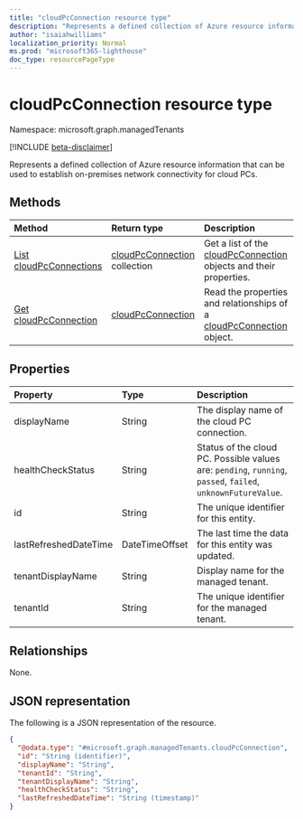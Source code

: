 ```yaml
---
title: "cloudPcConnection resource type"
description: "Represents a defined collection of Azure resource information that can be used to establish on-premises network connectivity for cloud PCs."
author: "isaiahwilliams"
localization_priority: Normal
ms.prod: "microsoft365-lighthouse"
doc_type: resourcePageType
---
```


# cloudPcConnection resource type

Namespace: microsoft.graph.managedTenants

[!INCLUDE [beta-disclaimer](../../includes/beta-disclaimer.md)]

Represents a defined collection of Azure resource information that can be used to establish on-premises network connectivity for cloud PCs.

## Methods
|Method|Return type|Description|
|:---|:---|:---|
|[List cloudPcConnections](../api/managedTenants-cloudpcconnection-list.md)|[cloudPcConnection](../resources/managedTenants-cloudpcconnection.md) collection|Get a list of the [cloudPcConnection](../resources/cloudpcconnection.md) objects and their properties.|
|[Get cloudPcConnection](../api/managedTenants-cloudpcconnection-get.md)|[cloudPcConnection](../resources/managedTenants-cloudpcconnection.md)|Read the properties and relationships of a [cloudPcConnection](../resources/managedTenants-cloudpcconnection.md) object.|

## Properties
|Property|Type|Description|
|:---|:---|:---|
|displayName|String|The display name of the cloud PC connection.|
|healthCheckStatus|String|Status of the cloud PC. Possible values are: `pending`, `running`, `passed`, `failed`, `unknownFutureValue`.|
|id|String|The unique identifier for this entity.|
|lastRefreshedDateTime|DateTimeOffset|The last time the data for this entity was updated.|
|tenantDisplayName|String|Display name for the managed tenant.|
|tenantId|String|The unique identifier for the managed tenant.|

## Relationships
None.

## JSON representation
The following is a JSON representation of the resource.
<!-- {
  "blockType": "resource",
  "keyProperty": "id",
  "@odata.type": "microsoft.graph.managedTenants.cloudPcConnection",
  "openType": true
}
-->
``` json
{
  "@odata.type": "#microsoft.graph.managedTenants.cloudPcConnection",
  "id": "String (identifier)",
  "displayName": "String",
  "tenantId": "String",
  "tenantDisplayName": "String",
  "healthCheckStatus": "String",
  "lastRefreshedDateTime": "String (timestamp)"
}
```

